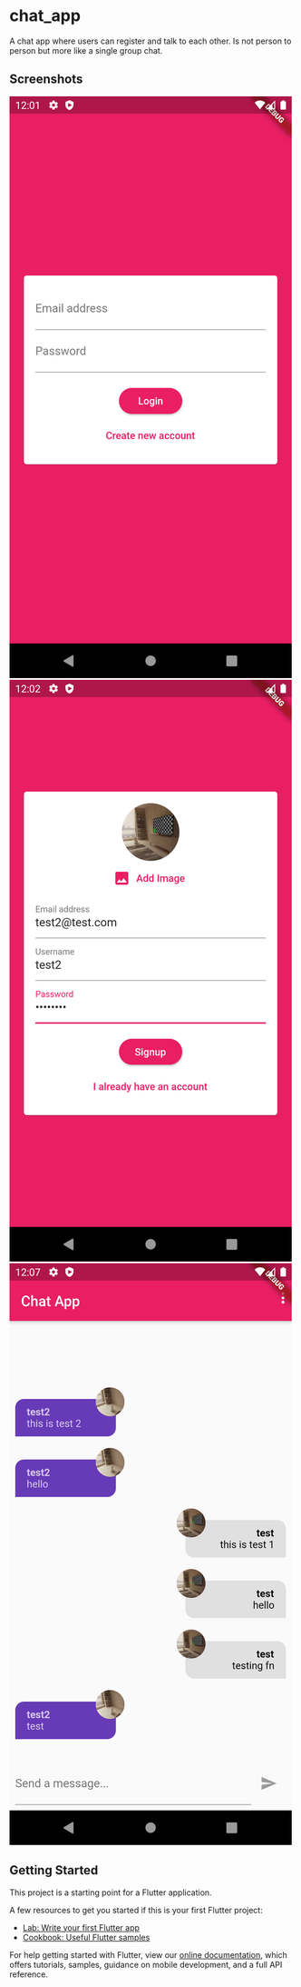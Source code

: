 # chat_app

A chat app where users can register and talk to each other. Is not person to person but more like a single group chat.

## Screenshots
![](images/1.png)
![](images/2.png)
![](images/3.png)

## Getting Started

This project is a starting point for a Flutter application.

A few resources to get you started if this is your first Flutter project:

- [Lab: Write your first Flutter app](https://flutter.dev/docs/get-started/codelab)
- [Cookbook: Useful Flutter samples](https://flutter.dev/docs/cookbook)

For help getting started with Flutter, view our
[online documentation](https://flutter.dev/docs), which offers tutorials,
samples, guidance on mobile development, and a full API reference.
